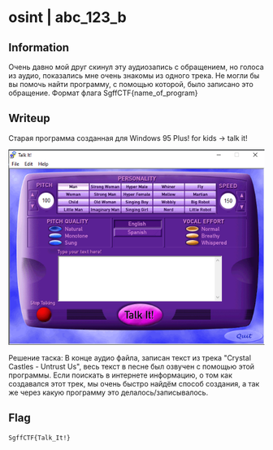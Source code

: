 # osint | abc_123_b

## Information
Очень давно мой друг скинул эту аудиозапись с обращением, но голоса из аудио, показались мне очень знакомы из одного трека.
Не могли бы вы помочь найти программу, с помощью которой, было записано это обращение.
Формат флага SgffCTF{name_of_program}

## Writeup
Старая программа созданная для Windows 95 Plus! for kids -> talk it!

![alt text](img/image.png)

Решение таска: В конце аудио файла, записан текст из трека "Crystal Castles - Untrust Us", весь текст в песне был озвучен с помощью этой программы.
Если поискать в интернете информацию, о том как создавался этот трек, мы очень быстро найдём способ создания, а так же через какую программу это делалось/записывалось.

## Flag
`SgffCTF{Talk_It!}`
